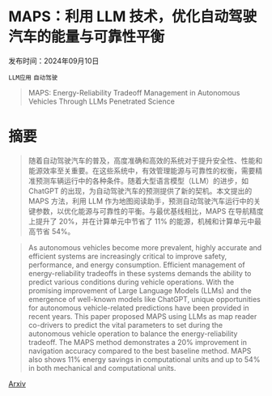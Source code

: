 # MAPS：利用 LLM 技术，优化自动驾驶汽车的能量与可靠性平衡

发布时间：2024年09月10日

`LLM应用` `自动驾驶`

> MAPS: Energy-Reliability Tradeoff Management in Autonomous Vehicles Through LLMs Penetrated Science

# 摘要

> 随着自动驾驶汽车的普及，高度准确和高效的系统对于提升安全性、性能和能源效率至关重要。在这些系统中，有效管理能源与可靠性的权衡，需要精准预测车辆运行中的各种条件。随着大型语言模型（LLM）的进步，如 ChatGPT 的出现，为自动驾驶汽车的预测提供了新的契机。本文提出的 MAPS 方法，利用 LLM 作为地图阅读助手，预测自动驾驶汽车运行中的关键参数，以优化能源与可靠性的平衡。与最优基线相比，MAPS 在导航精度上提升了 20%，并在计算单元中节省了 11% 的能源，机械和计算单元中最高节省 54%。

> As autonomous vehicles become more prevalent, highly accurate and efficient systems are increasingly critical to improve safety, performance, and energy consumption. Efficient management of energy-reliability tradeoffs in these systems demands the ability to predict various conditions during vehicle operations. With the promising improvement of Large Language Models (LLMs) and the emergence of well-known models like ChatGPT, unique opportunities for autonomous vehicle-related predictions have been provided in recent years. This paper proposed MAPS using LLMs as map reader co-drivers to predict the vital parameters to set during the autonomous vehicle operation to balance the energy-reliability tradeoff. The MAPS method demonstrates a 20% improvement in navigation accuracy compared to the best baseline method. MAPS also shows 11% energy savings in computational units and up to 54% in both mechanical and computational units.

[Arxiv](https://arxiv.org/abs/2409.06558)